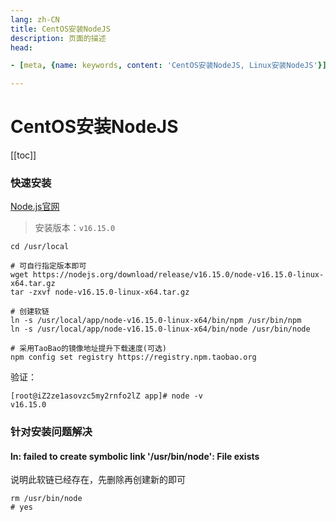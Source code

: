 ```yaml
---
lang: zh-CN   
title: CentOS安装NodeJS  
description: 页面的描述  
head:

- [meta, {name: keywords, content: 'CentOS安装NodeJS, Linux安装NodeJS'}]

---
```


# CentOS安装NodeJS

[[toc]]

### 快速安装

[Node.js官网](https://nodejs.org/en/)

> 安装版本：`v16.15.0`

```shell
cd /usr/local

# 可自行指定版本即可
wget https://nodejs.org/download/release/v16.15.0/node-v16.15.0-linux-x64.tar.gz
tar -zxvf node-v16.15.0-linux-x64.tar.gz 

# 创建软链
ln -s /usr/local/app/node-v16.15.0-linux-x64/bin/npm /usr/bin/npm
ln -s /usr/local/app/node-v16.15.0-linux-x64/bin/node /usr/bin/node

# 采用TaoBao的镜像地址提升下载速度(可选)
npm config set registry https://registry.npm.taobao.org 
```

验证：

```shell
[root@iZ2ze1asovzc5my2rnfo2lZ app]# node -v
v16.15.0
```

### 针对安装问题解决

#### ln: failed to create symbolic link '/usr/bin/node': File exists

说明此软链已经存在，先删除再创建新的即可

```shell
rm /usr/bin/node
# yes
```

<Comment></Comment>
